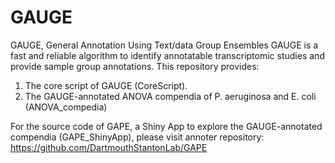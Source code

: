 # GAUGE
GAUGE, General Annotation Using Text/data Group Ensembles
GAUGE is a fast and reliable algorithm to identify annotatable transcriptomic studies and provide sample group annotations.
This repository provides:
1. The core script of GAUGE (CoreScript).
2. The GAUGE-annotated ANOVA compendia of P. aeruginosa and E. coli (ANOVA_compedia)

For the source code of GAPE, a Shiny App to explore the GAUGE-annotated compendia (GAPE_ShinyApp), please visit annoter repository:
https://github.com/DartmouthStantonLab/GAPE
